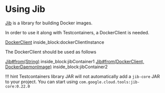 # Using Jib

[Jib](https://github.com/GoogleContainerTools/jib/tree/master/jib-core) is a library for building Docker images.

In order to use it along with Testcontainers, a DockerClient is needed.

<!--codeinclude-->
[DockerClient](../../core/src/test/java/org/testcontainers/containers/JibTest.java) inside_block:dockerClientInstance
<!--/codeinclude-->

The DockerClient should be used as follows

<!--codeinclude-->
[Jib#from(String)](../../core/src/test/java/org/testcontainers/containers/JibTest.java) inside_block:jibContainer1
[Jib#from(DockerClient, DockerDaemonImage)](../../core/src/test/java/org/testcontainers/containers/JibTest.java) inside_block:jibContainer2
<!--/codeinclude-->

!!! hint
Testcontainers library JAR will not automatically add a `jib-core` JAR to your project. You can start using `com.google.cloud.tools:jib-core:0.22.0`
